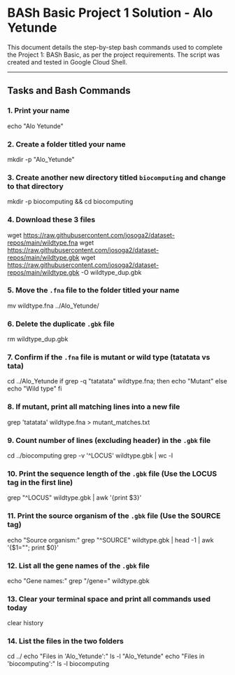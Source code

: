 # BASh Basic Project 1 Solution - Alo Yetunde

This document details the step-by-step bash commands used to complete the Project 1: BASh Basic, as per the project requirements. The script was created and tested in Google Cloud Shell.

---

## Tasks and Bash Commands

### 1. Print your name
echo "Alo Yetunde"

### 2. Create a folder titled your name
mkdir -p "Alo_Yetunde"


### 3. Create another new directory titled `biocomputing` and change to that directory
mkdir -p biocomputing && cd biocomputing

### 4. Download these 3 files
wget https://raw.githubusercontent.com/josoga2/dataset-repos/main/wildtype.fna
wget https://raw.githubusercontent.com/josoga2/dataset-repos/main/wildtype.gbk
wget https://raw.githubusercontent.com/josoga2/dataset-repos/main/wildtype.gbk -O wildtype_dup.gbk



### 5. Move the `.fna` file to the folder titled your name
mv wildtype.fna ../Alo_Yetunde/


### 6. Delete the duplicate `.gbk` file
rm wildtype_dup.gbk

### 7. Confirm if the `.fna` file is mutant or wild type (tatatata vs tata)
cd ../Alo_Yetunde
if grep -q "tatatata" wildtype.fna; then
    echo "Mutant"
else
    echo "Wild type"
fi


### 8. If mutant, print all matching lines into a new file
grep 'tatatata' wildtype.fna > mutant_matches.txt


### 9. Count number of lines (excluding header) in the `.gbk` file
cd ../biocomputing
grep -v '^LOCUS' wildtype.gbk | wc -l


### 10. Print the sequence length of the `.gbk` file (Use the LOCUS tag in the first line)
grep "^LOCUS" wildtype.gbk | awk '{print $3}'


### 11. Print the source organism of the `.gbk` file (Use the SOURCE tag)
echo "Source organism:"
grep "^SOURCE" wildtype.gbk | head -1 | awk '{$1=""; print $0}'


### 12. List all the gene names of the `.gbk` file
echo "Gene names:"
grep "/gene=" wildtype.gbk


### 13. Clear your terminal space and print all commands used today
clear
history


### 14. List the files in the two folders
cd ../
echo "Files in 'Alo_Yetunde':"
ls -l "Alo_Yetunde"
echo "Files in 'biocomputing':"
ls -l biocomputing



